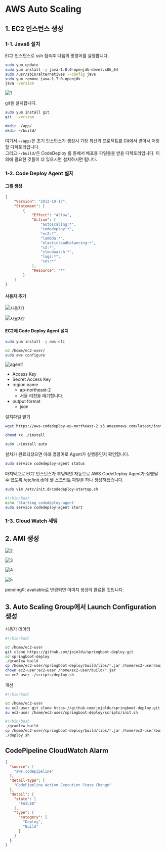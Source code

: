 # AWS Auto Scaling

 
## 1. EC2 인스턴스 생성


### 1-1. Java8 설치

EC2 인스턴스로 ssh 접속후 다음의 명령어를 실행합니다.

```bash
sudo yum update
sudo yum install -y java-1.8.0-openjdk-devel.x86_64
sudo /usr/sbin/alternatives --config java
sudo yum remove java-1.7.0-openjdk
java -version
```

![1](./images/autoscaling/1.png)

git을 설치합니다.

```bash
sudo yum install git
git --version
```

```bash
mkdir ~/app/
mkdir ~/build/
```

여기서 ```~/app/```은 초기 인스턴스가 생성시 가장 최신의 프로젝트를 Git에서 받아서 저장할 디렉토리입니다.  
그리고 ```~/build/```은 CodeDeploy 를 통해서 배포용 파일들을 받을 디렉토리입니다.
이외에 필요한 것들이 더 있으시면 설치하시면 됩니다.  

### 1-2. Code Deploy Agent 설치

#### 그룹 생성

```json
{
    "Version": "2012-10-17",
    "Statement": [
        {
            "Effect": "Allow",
            "Action": [
                "autoscaling:*",
                "codedeploy:*",
                "ec2:*",
                "lambda:*",
                "elasticloadbalancing:*",
                "s3:*",
                "cloudwatch:*",
                "logs:*",
                "sns:*"
            ],
            "Resource": "*"
        }
    ]
}
```

#### 사용자 추가

![사용자1](./images/autoscaling/사용자1.png)

![사용자2](./images/autoscaling/사용자2.png)

#### EC2에 Code Deploy Agent 설치

```bash
sudo yum install -y aws-cli
```

```bash
cd /home/ec2-user/ 
sudo aws configure
```

![agent1](./images/autoscaling/agent1.png)

* Access Key
* Secret Access Key
* region name
  * ap-northeast-2
  * 서울 리전을 얘기합니다.
* output format
  * json


설치파일 받기

```bash
wget https://aws-codedeploy-ap-northeast-2.s3.amazonaws.com/latest/install
```

```bash
chmod +x ./install
```

```bash
sudo ./install auto
```

설치가 완료되셨으면 아래 명령어로 Agent가 실행중인지 확인합니다.

```bash
sudo service codedeploy-agent status
```

마지막으로 EC2 인스턴스가 부팅되면 자동으로 AWS CodeDeploy Agent가 실행될 수 있도록 /etc/init.d/에 쉘 스크립트 파일을 하나 생성하겠습니다.

```bash
sudo vim /etc/init.d/codedeploy-startup.sh
```

```bash
#!/bin/bash 
echo 'Starting codedeploy-agent' 
sudo service codedeploy-agent start
```

### 1-3. Cloud Watch 세팅


## 2. AMI 생성

![2](./images/autoscaling/2.png)

![3](./images/autoscaling/3.png)

![4](./images/autoscaling/4.png)

![5](./images/autoscaling/5.png)

pending이 avaliable로 변경되면 이미지 생성이 완료된 것입니다.

## 3. Auto Scaling Group에서 Launch Configuration 생성

사용자 데이터

```bash
#!/bin/bash

cd /home/ec2-user
git clone https://github.com/jojoldu/springboot-deploy.git
cd springboot-deploy
./gradlew build
cp /home/ec2-user/springboot-deploy/build/libs/*.jar /home/ec2-user/build/
chown ec2-user:ec2-user /home/ec2-user/build/*.jar
su ec2-user ./scripts/deploy.sh
```

개선

```bash
#!/bin/bash

cd /home/ec2-user
su ec2-user git clone https://github.com/jojoldu/springboot-deploy.git
su ec2-user /home/ec2-user/springboot-deploy/scripts/init.sh
```

```bash
#!/bin/bash
./gradlew build
cp /home/ec2-user/springboot-deploy/build/libs/*.jar /home/ec2-user/build/
./deploy.sh
```


## CodePipeline CloudWatch Alarm

```json
{
  "source": [
    "aws.codepipeline"
  ],
  "detail-type": [
    "CodePipeline Action Execution State Change"
  ],
  "detail": {
    "state": [
      "FAILED"
    ],
    "type": {
      "category": [
        "Deploy",
        "Build"
      ]
    }
  }
}
```


